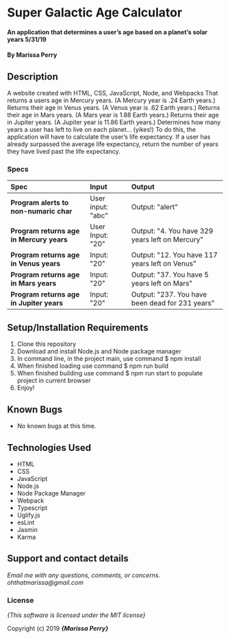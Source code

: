 # Super Galactic Age Calculator

#### An application that determines a user’s age based on a planet’s solar years 5/31/19

#### By **Marissa Perry**

## Description

A website created with HTML, CSS, JavaScript, Node, and Webpacks That returns a users age in Mercury years. (A Mercury year is .24 Earth years.)
Returns their age in Venus years. (A Venus year is .62 Earth years.)
Returns their age in Mars years. (A Mars year is 1.88 Earth years.)
Returns their age in Jupiter years. (A Jupiter year is 11.86 Earth years.)
Determines how many years a user has left to live on each planet… (yikes!) To do this, the application will have to calculate the user’s life expectancy.
If a user has already surpassed the average life expectancy, return the number of years they have lived past the life expectancy.


### Specs
| Spec | Input | Output |
| :-------------     | :------------- | :------------- |
| **Program alerts to non-numaric char** | User input: "abc" | Output: "alert" |
| **Program returns age in Mercury years**| User Input: "20" | Output: "4. You have 329 years left on Mercury" |
| **Program returns age in Venus years**| Input: "20" | Output: "12. You have 117 years left on Venus" |
| **Program returns age in Mars years** | Input: "20" | Output: "37. You have 5 years left on Mars" |
| **Program returns age in Jupiter years** | Input: "20" | Output: "237. You have been dead for 231 years" |


## Setup/Installation Requirements

1. Clone this repository
2. Download and install Node.js and Node package manager
3. In command line, in the project main, use command $ npm install
4. When finished loading use command $ npm run build
5. When finished building use command $ npm run start to populate project in current browser
6. Enjoy!

## Known Bugs
* No known bugs at this time.

## Technologies Used
* HTML
* CSS   
* JavaScript
* Node.js
* Node Package Manager
* Webpack
* Typescript
* Uglify.js
* esLint
* Jasmin
* Karma


## Support and contact details

_Email me with any questions, comments, or concerns. ohthatmarissa@gmail.com_

### License

*{This software is licensed under the MIT license}*

Copyright (c) 2019 **_{Marissa Perry}_**
